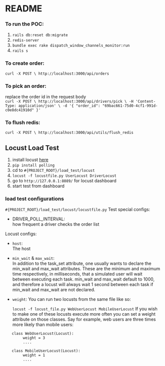 # README

### To run the POC:

1. `rails db:reset db:migrate`
2. `redis-server`
3. `bundle exec rake dispatch_window_channels_monitor:run`
4. `rails s`

### To create order:
``curl -X POST \
    http://localhost:3000/api/orders``

### To pick an order:
replace the order id in the request body  
``curl -X POST \
    http://localhost:3000/api/drivers/pick \
    -H 'Content-Type: application/json' \
    -d '{ "order_id": "69bac661-75d0-4cf1-991d-c0e8dc41910d" }'``

### To flush redis:
``curl -X POST \
    http://localhost:3000/api/utils/flush_redis``

## Locust Load Test
1. install locust [here](https://docs.locust.io/en/stable/installation.html)
2. `pip install polling`
3. cd to `#{PROJECT_ROOT}/load_test/locust`
4. `locust -f locustfile.py UserLocust DriverLocust`
5. go to `http://127.0.0.1:8089/` for locust dashboard
6. start test from dashboard

### load test configurations
`#{PROJECT_ROOT}/load_test/locust/locustfile.py`
Test special configs:  
- DRIVER_POLL_INTERVAL:  
  how frequent a driver checks the order list

Locust configs: 
- `host`:  
    The host
- `min_wait` & `max_wait`:  
    In addition to the task_set attribute, one usually wants to declare the min_wait and max_wait attributes. These are the minimum and maximum time respectively, in milliseconds, that a simulated user will wait between executing each task. min_wait and max_wait default to 1000, and therefore a locust will always wait 1 second between each task if min_wait and max_wait are not declared.

- `weight`:
    You can run two locusts from the same file like so:
    
    ``locust -f locust_file.py WebUserLocust MobileUserLocust``
    If you wish to make one of these locusts execute more often you can set a weight attribute on those classes. Say for example, web users are three times more likely than mobile users:
    
```
   class WebUserLocust(Locust):
        weight = 3
        ....
    
   class MobileUserLocust(Locust):
        weight = 1
        ....
```